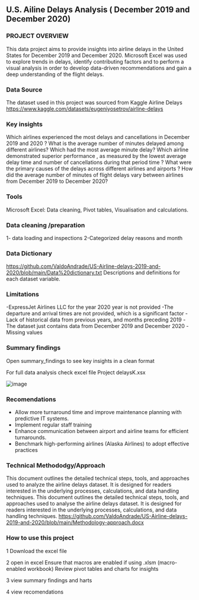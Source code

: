 ## U.S. Ailine Delays Analysis ( December 2019 and December 2020)

### PROJECT OVERVIEW
This data project aims to provide insights into airline delays in the United States for December 2019 and December  2020. 
Microsoft Excel was used to explore trends in delays, identify contributing factors and to perform a visual analysis in order to develop data-driven recommendations and gain a deep understanding of the flight delays.

### Data Source
The dataset used in this project was sourced from Kaggle 
Airline Delays 
https://www.kaggle.com/datasets/eugeniyosetrov/airline-delays

### Key insights 
Which airlines experienced the most delays and cancellations in December 2019 and 2020 ?
What is the average number of minutes delayed among different airlines? Which had the most average minute delay?
Which airline demonstrated superior performance , as measured by the lowest average delay time and number of cancellations  during that period time ?
What were the primary causes of the delays across different airlines and airports ? 
How did the average number of minutes of flight delays vary between airlines from December 2019 to December 2020?
### Tools 
Microsoft Excel: Data cleaning, Pivot tables, Visualisation and calculations.

### Data cleaning /preparation
1- data loading and inspections
2-Categorized delay reasons and month 

### Data Dictionary
https://github.com/ValdoAndrade/US-Airline-delays-2019-and-2020/blob/main/Data%20dictionary.txt Descriptions and definitions for each dataset variable.

### Limitations 
-ExpressJet Airlines LLC for the year 2020 year is not provided 
-The departure and arrival times  are not provided, which is a significant factor
-Lack of historical data from previous years, and months preceding  2019
-The dataset just contains data from December 2019 and December 2020
-Missing values 

### Summary findings
Open summary_findings to see key insights in a clean format

For full data analysis check excel file Project delaysK.xsx


![image](https://github.com/user-attachments/assets/3aadb700-d6c7-4221-af76-bd89cdce7211)



### Recomendations
- Allow more turnaround time and improve maintenance planning with predictive IT systems.
- Implement regular staff training 
- Enhance communication between airport and airline teams for efficient turnarounds.
- Benchmark high-performing airlines (Alaska Airlines) to adopt effective practices

### Technical Methododgy/Approach
This document outlines the detailed technical steps, tools, and approaches used to analyze the airline delays dataset. 
It is designed for readers interested in the underlying processes, calculations, and data handling techniques.
This document outlines the detailed technical steps, tools, and approaches used to analyse the airline delays dataset. It is designed for readers interested in the underlying processes, calculations, and data handling techniques.
https://github.com/ValdoAndrade/US-Airline-delays-2019-and-2020/blob/main/Methodology-approach.docx

### How to use this project 
1 Download the excel file  

2 open in excel 
Ensure that macros are enabled if using .xlsm (macro-enabled workbook)
Review pivot tables and charts for insights

3 view summary findings and harts 

4 view recomendations
 

